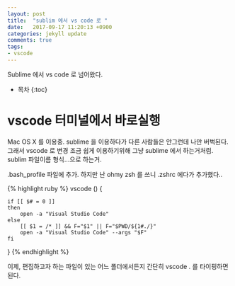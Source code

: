 ```yaml
---
layout: post
title:  "sublim 에서 vs code 로 "
date:   2017-09-17 11:20:13 +0900
categories: jekyll update
comments: true
tags:
- vscode
---
```


Sublime  에서 vs code 로 넘어왔다.
* 목차
{:toc}

# vscode 터미널에서 바로실행

Mac OS X 를 이용중. sublime 을 이용하다가 다른 사람들은 안그런데 나만 버벅된다. 
그래서 vscode 로 변경 조금 쉽게 이용하기위해  그냥 sublime 에서 하는거처럼. sublim 파일이름 형식...으로 하는거.


 .bash_profile 파일에 추가. 하지만 난 ohmy zsh 를 쓰니 .zshrc 에다가 추가했다..
 
 
{% highlight ruby %}
  vscode () {

    if [[ $# = 0 ]]
    then
        open -a "Visual Studio Code"
    else
        [[ $1 = /* ]] && F="$1" || F="$PWD/${1#./}"
        open -a "Visual Studio Code" --args "$F"
    fi
} 
{% endhighlight %}

이제, 편집하고자 하는 파일이 있는 어느 폴더에서든지 간단히 vscode . 를 타이핑하면 된다.
